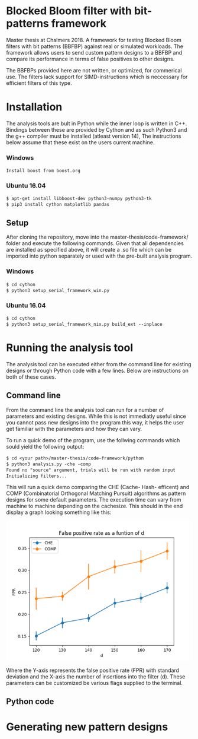 # Blocked Bloom filter with bit-patterns framework
Master thesis at Chalmers 2018. A framework for testing Blocked Bloom filters with bit patterns (BBFBP) against real or simulated workloads. The framework allows users to send custom pattern designs to a BBFBP and compare its performance in terms of false positives to other designs.

The BBFBPs provided here are not written, or optimized, for commerical use. The filters lack support for SIMD-instructions which is neccessary for efficient filters of this type. 

# Installation
The analysis tools are bult in Python while the inner loop is written in C++. Bindings between these are provided by Cython and as such Python3 and the g++ compiler must be installed (atleast version 14), The instructions below assume that these exist on the users current machine. 

### Windows
```
Install boost from boost.org
```

### Ubuntu 16.04
```
$ apt-get install libboost-dev python3-numpy python3-tk
$ pip3 install cython matplotlib pandas
```

## Setup
After cloning the repository, move into the master-thesis/code-framework/ folder and execute 
the following commands. Given that all dependencies are installed as specified above, it will 
create a .so file which can be imported into python separately or used with the pre-built analysis program.

### Windows
```
$ cd cython
$ python3 setup_serial_framework_win.py
```

### Ubuntu 16.04
```
$ cd cython
$ python3 setup_serial_framework_nix.py build_ext --inplace
```
# Running the analysis tool
The analysis tool can be executed either from the command line for existing designs or through Python code with a few lines. Below are instructions on both of these cases.

## Command line 
From the command line the analysis tool can run for a number of parameters and existing designs. While this is not immediatly useful since you cannot pass new designs into the program this way, it helps the user get familiar with the parameters and how they can vary. 

To run a quick demo of the program, use the follwing commands which sould yield the following output:

```
$ cd <your path>/master-thesis/code-framework/python
$ python3 analysis.py -che -comp
Found no "source" argument, trials will be run with random input
Initializing filters...

```
This will run a quick demo comparing the CHE (Cache- Hash- efficent) and COMP (Combinatorial Orthogonal Matching Pursuit) algorithms as pattern designs for some default parameters. The execution time can vary from machine to machine depending on the cachesize. This should in the end display a graph looking something like this:

![Framework demo](https://github.com/Cannonbait/master-thesis/blob/master/readme_img.png)

Where the Y-axis represents the false positive rate (FPR) with standard deviation and the X-axis the number of insertions into the filter (d). These parameters can be customized be various flags supplied to the terminal.

## Python code

# Generating new pattern designs

